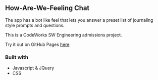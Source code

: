 ## How-Are-We-Feeling Chat

The app has a bot like feel that lets you answer a preset list of journaling style prompts and questions.

This is a CodeWorks SW Engineering admissions project.

Try it out on GitHub Pages [here](https://ms-aija.github.io/How-Are-We-Feeling-Chat/)

### Built with
* Javascript & JQuery
* CSS

